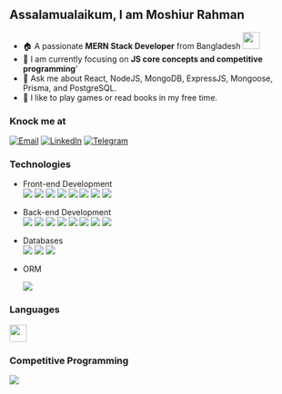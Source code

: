 ## Assalamualaikum, I am Moshiur Rahman

- 🏠 A passionate **MERN Stack Developer** from Bangladesh <img src="https://png.pngtree.com/png-vector/20221118/ourmid/pngtree-vintage-bangladesh-flag-in-brush-stroke-png-image_6469214.png" width="30"/>
- 🚀 I am currently focusing on **JS core concepts and competitive programming**'
- 💬 Ask me about React, NodeJS, MongoDB, ExpressJS, Mongoose, Prisma, and PostgreSQL. 
- 🔖 I like to play games or read books in my free time.

### Knock me at

[![Email](https://img.shields.io/badge/moshiur_rahman-ea4335?style=flat&logo=gmail&logoColor=white)](mailto:moshiur.ra01@gmail.com)
[![LinkedIn](https://img.shields.io/badge/moshiur_rahman-0a66c2?style=flat&logo=linkedin&logoColor=white)](https://www.linkedin.com/in/moshiur-rahman-akash/)
[![Telegram](https://img.shields.io/badge/moshiur_rahman-0866ff?style=flat&logo=telegram&logoColor=acqa)](https://t.me/moshiur_rahman0)

### Technologies

- Front-end Development  
  ![](https://img.shields.io/badge/JS-e7a328?style=flat&logo=javascript&logoColor=white)
  ![](https://img.shields.io/badge/ReactJS-087ea4?style=flat&logo=react&logoColor=white)
  ![](https://img.shields.io/badge/Tailwind-07b0ce?style=flat&logo=tailwindcss&logoColor=white)
  ![](https://img.shields.io/badge/Daisy_UI-1ad1a5?style=flat&logo=daisyui&logoColor=white)
  ![](https://img.shields.io/badge/Ant_Design-0d6eff?style=flat&logo=antdesign&logoColor=white)
  ![](https://img.shields.io/badge/shadcn/ui-1d2528?style=flat&logo=shadcn/ui&logoColor=white)
  ![](https://img.shields.io/badge/Redux%20Toolkit-794ebd?style=flat&logo=Redux&logoColor=white)
  ![](https://img.shields.io/badge/React_Hook_Form-ec588f?style=flat&logo=react-hook-form&logoColor=white)

  
- Back-end Development  
  ![](https://img.shields.io/badge/NodeJS-3c823b?style=flat&logo=nodedotjs&logoColor=white)
  ![](https://img.shields.io/badge/Express-ffffff?style=flat&logo=express&logoColor=black)
  ![](https://img.shields.io/badge/Mongoose-a13939?style=flat&logo=Mongoose&logoColor=white)
  ![](https://img.shields.io/badge/Typescript-31648c?style=flat&logo=typescript&logoColor=white)
  ![](https://img.shields.io/badge/Firebase-ffa610?style=flat&logo=firebase&logoColor=white)
  ![](https://img.shields.io/badge/Vercel-292e3c?style=flat&logo=vercel&logoColor=white)
  ![](https://img.shields.io/badge/Render-000000?style=flat&logo=render&logoColor=white)
  ![](https://img.shields.io/badge/Zod-274d82?style=flat&logo=zod&logoColor=white)
- Databases  
  ![](https://img.shields.io/badge/MongoDB-47A248?style=flat&logo=mongodb&logoColor=white)
  ![](https://img.shields.io/badge/PostgreSQL-31648c?style=flat&logo=PostgreSQL&logoColor=white)
  ![](https://img.shields.io/badge/MySQL-4479a1?style=flat&logo=mysql&logoColor=white)
- ORM
  
  ![](https://img.shields.io/badge/Prisma-274d82?style=flat&logo=prisma&logoColor=white)  
  

### Languages

<img src="https://skillicons.dev/icons?i=c,cpp,js,ts" height="30"/>

### Competitive Programming

[![](https://img.shields.io/badge/LeetCode-FFA116?style=flat&logo=leetcode&logoColor=white)](https://leetcode.com/u/moshiur0/)
